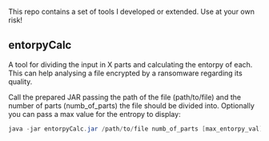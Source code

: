 This repo contains a set of tools I developed or extended.
Use at your own risk!

## entorpyCalc
A tool for dividing the input in X parts and calculating the entorpy of each. 
This can help analysing a file encrypted by a ransomware regarding its quality.

Call the prepared JAR passing the path of the file (path/to/file) and the number of parts (numb_of_parts) the file should be divided into. Optionally you can pass a max value for the entropy to display:

```java
java -jar entorpyCalc.jar /path/to/file numb_of_parts [max_entorpy_val]
